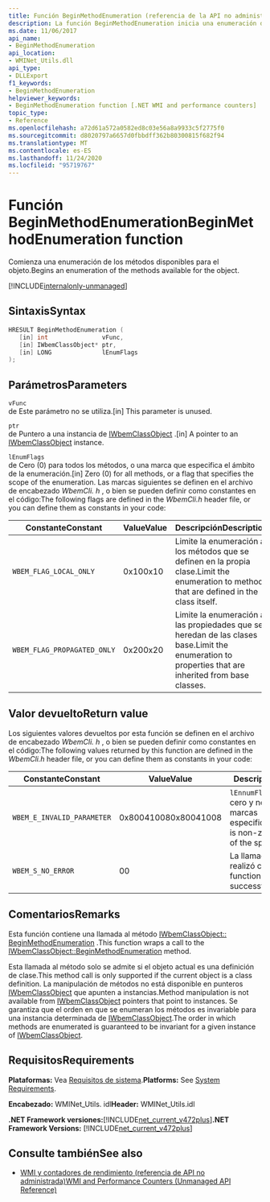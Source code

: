 ```yaml
---
title: Función BeginMethodEnumeration (referencia de la API no administrada)
description: La función BeginMethodEnumeration inicia una enumeración de los métodos del objeto.
ms.date: 11/06/2017
api_name:
- BeginMethodEnumeration
api_location:
- WMINet_Utils.dll
api_type:
- DLLExport
f1_keywords:
- BeginMethodEnumeration
helpviewer_keywords:
- BeginMethodEnumeration function [.NET WMI and performance counters]
topic_type:
- Reference
ms.openlocfilehash: a72d61a572a0582ed8c03e56a8a9933c5f2775f0
ms.sourcegitcommit: d8020797a6657d0fbbdff362b80300815f682f94
ms.translationtype: MT
ms.contentlocale: es-ES
ms.lasthandoff: 11/24/2020
ms.locfileid: "95719767"
---
```

# <a name="beginmethodenumeration-function"></a><span data-ttu-id="981fc-103">Función BeginMethodEnumeration</span><span class="sxs-lookup"><span data-stu-id="981fc-103">BeginMethodEnumeration function</span></span>

<span data-ttu-id="981fc-104">Comienza una enumeración de los métodos disponibles para el objeto.</span><span class="sxs-lookup"><span data-stu-id="981fc-104">Begins an enumeration of the methods available for the object.</span></span>  

[!INCLUDE[internalonly-unmanaged](../../../../includes/internalonly-unmanaged.md)]

## <a name="syntax"></a><span data-ttu-id="981fc-105">Sintaxis</span><span class="sxs-lookup"><span data-stu-id="981fc-105">Syntax</span></span>  
  
```cpp
HRESULT BeginMethodEnumeration (
   [in] int               vFunc,
   [in] IWbemClassObject* ptr,
   [in] LONG              lEnumFlags
);
```  

## <a name="parameters"></a><span data-ttu-id="981fc-106">Parámetros</span><span class="sxs-lookup"><span data-stu-id="981fc-106">Parameters</span></span>

`vFunc`  
<span data-ttu-id="981fc-107">de Este parámetro no se utiliza.</span><span class="sxs-lookup"><span data-stu-id="981fc-107">[in] This parameter is unused.</span></span>

`ptr`  
<span data-ttu-id="981fc-108">de Puntero a una instancia de [IWbemClassObject](/windows/desktop/api/wbemcli/nn-wbemcli-iwbemclassobject) .</span><span class="sxs-lookup"><span data-stu-id="981fc-108">[in] A pointer to an [IWbemClassObject](/windows/desktop/api/wbemcli/nn-wbemcli-iwbemclassobject) instance.</span></span>

`lEnumFlags`  
<span data-ttu-id="981fc-109">de Cero (0) para todos los métodos, o una marca que especifica el ámbito de la enumeración.</span><span class="sxs-lookup"><span data-stu-id="981fc-109">[in] Zero (0) for all methods, or a flag that specifies the scope of the enumeration.</span></span> <span data-ttu-id="981fc-110">Las marcas siguientes se definen en el archivo de encabezado *WbemCli. h* , o bien se pueden definir como constantes en el código:</span><span class="sxs-lookup"><span data-stu-id="981fc-110">The following flags are defined in the *WbemCli.h* header file, or you can define them as constants in your code:</span></span>

<span data-ttu-id="981fc-111">Constante</span><span class="sxs-lookup"><span data-stu-id="981fc-111">Constant</span></span>  |<span data-ttu-id="981fc-112">Value</span><span class="sxs-lookup"><span data-stu-id="981fc-112">Value</span></span>  |<span data-ttu-id="981fc-113">Descripción</span><span class="sxs-lookup"><span data-stu-id="981fc-113">Description</span></span>  |
|---------|---------|---------|
| `WBEM_FLAG_LOCAL_ONLY` | <span data-ttu-id="981fc-114">0x10</span><span class="sxs-lookup"><span data-stu-id="981fc-114">0x10</span></span> | <span data-ttu-id="981fc-115">Limite la enumeración a los métodos que se definen en la propia clase.</span><span class="sxs-lookup"><span data-stu-id="981fc-115">Limit the enumeration to methods that are defined in the class itself.</span></span> |
| `WBEM_FLAG_PROPAGATED_ONLY` |  <span data-ttu-id="981fc-116">0x20</span><span class="sxs-lookup"><span data-stu-id="981fc-116">0x20</span></span> | <span data-ttu-id="981fc-117">Limite la enumeración a las propiedades que se heredan de las clases base.</span><span class="sxs-lookup"><span data-stu-id="981fc-117">Limit the enumeration to properties that are inherited from base classes.</span></span> |

## <a name="return-value"></a><span data-ttu-id="981fc-118">Valor devuelto</span><span class="sxs-lookup"><span data-stu-id="981fc-118">Return value</span></span>

<span data-ttu-id="981fc-119">Los siguientes valores devueltos por esta función se definen en el archivo de encabezado *WbemCli. h* , o bien se pueden definir como constantes en el código:</span><span class="sxs-lookup"><span data-stu-id="981fc-119">The following values returned by this function are defined in the *WbemCli.h* header file, or you can define them as constants in your code:</span></span>

|<span data-ttu-id="981fc-120">Constante</span><span class="sxs-lookup"><span data-stu-id="981fc-120">Constant</span></span>  |<span data-ttu-id="981fc-121">Value</span><span class="sxs-lookup"><span data-stu-id="981fc-121">Value</span></span>  |<span data-ttu-id="981fc-122">Descripción</span><span class="sxs-lookup"><span data-stu-id="981fc-122">Description</span></span>  |
|---------|---------|---------|
|`WBEM_E_INVALID_PARAMETER` | <span data-ttu-id="981fc-123">0x80041008</span><span class="sxs-lookup"><span data-stu-id="981fc-123">0x80041008</span></span> | <span data-ttu-id="981fc-124">`lEnnumFlags` es distinto de cero y no es una de las marcas especificadas.</span><span class="sxs-lookup"><span data-stu-id="981fc-124">`lEnnumFlags` is non-zero and is not one of the specified flags.</span></span> |
|`WBEM_S_NO_ERROR` | <span data-ttu-id="981fc-125">0</span><span class="sxs-lookup"><span data-stu-id="981fc-125">0</span></span> | <span data-ttu-id="981fc-126">La llamada de función se realizó correctamente.</span><span class="sxs-lookup"><span data-stu-id="981fc-126">The function call was successful.</span></span>  |
  
## <a name="remarks"></a><span data-ttu-id="981fc-127">Comentarios</span><span class="sxs-lookup"><span data-stu-id="981fc-127">Remarks</span></span>

<span data-ttu-id="981fc-128">Esta función contiene una llamada al método [IWbemClassObject:: BeginMethodEnumeration](/windows/desktop/api/wbemcli/nf-wbemcli-iwbemclassobject-beginmethodenumeration) .</span><span class="sxs-lookup"><span data-stu-id="981fc-128">This function wraps a call to the [IWbemClassObject::BeginMethodEnumeration](/windows/desktop/api/wbemcli/nf-wbemcli-iwbemclassobject-beginmethodenumeration) method.</span></span>

<span data-ttu-id="981fc-129">Esta llamada al método solo se admite si el objeto actual es una definición de clase.</span><span class="sxs-lookup"><span data-stu-id="981fc-129">This method call is only supported if the current object is a class definition.</span></span> <span data-ttu-id="981fc-130">La manipulación de métodos no está disponible en punteros [IWbemClassObject](/windows/desktop/api/wbemcli/nn-wbemcli-iwbemclassobject) que apunten a instancias.</span><span class="sxs-lookup"><span data-stu-id="981fc-130">Method manipulation is not available from [IWbemClassObject](/windows/desktop/api/wbemcli/nn-wbemcli-iwbemclassobject) pointers that point to instances.</span></span> <span data-ttu-id="981fc-131">Se garantiza que el orden en que se enumeran los métodos es invariable para una instancia determinada de [IWbemClassObject](/windows/desktop/api/wbemcli/nn-wbemcli-iwbemclassobject).</span><span class="sxs-lookup"><span data-stu-id="981fc-131">The order in which methods are enumerated is guaranteed to be invariant for a given instance of [IWbemClassObject](/windows/desktop/api/wbemcli/nn-wbemcli-iwbemclassobject).</span></span>

## <a name="requirements"></a><span data-ttu-id="981fc-132">Requisitos</span><span class="sxs-lookup"><span data-stu-id="981fc-132">Requirements</span></span>  

 <span data-ttu-id="981fc-133">**Plataformas:** Vea [Requisitos de sistema](../../get-started/system-requirements.md).</span><span class="sxs-lookup"><span data-stu-id="981fc-133">**Platforms:** See [System Requirements](../../get-started/system-requirements.md).</span></span>  
  
 <span data-ttu-id="981fc-134">**Encabezado:** WMINet_Utils. idl</span><span class="sxs-lookup"><span data-stu-id="981fc-134">**Header:** WMINet_Utils.idl</span></span>  
  
 <span data-ttu-id="981fc-135">**.NET Framework versiones:**[!INCLUDE[net_current_v472plus](../../../../includes/net-current-v472plus.md)]</span><span class="sxs-lookup"><span data-stu-id="981fc-135">**.NET Framework Versions:** [!INCLUDE[net_current_v472plus](../../../../includes/net-current-v472plus.md)]</span></span>  
  
## <a name="see-also"></a><span data-ttu-id="981fc-136">Consulte también</span><span class="sxs-lookup"><span data-stu-id="981fc-136">See also</span></span>

- [<span data-ttu-id="981fc-137">WMI y contadores de rendimiento (referencia de API no administrada)</span><span class="sxs-lookup"><span data-stu-id="981fc-137">WMI and Performance Counters (Unmanaged API Reference)</span></span>](index.md)

